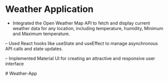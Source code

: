# Weather Application

- Integrated the Open Weather Map API to fetch and display current weather data for any location, including
  temperature, humidity, Minimum and Maximum temperature.
  
– Used React hooks like useState and useEffect to manage asynchronous API calls and state updates.

– Implemented Material UI for creating an attractive and responsive user interface

#   W e a t h e r - A p p  
 
